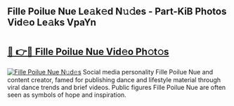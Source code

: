 ## Fille Poilue Nue Le𝚊k𝚎d N𝚞𝚍es - Part-KiB Photos Vid𝚎o Le𝚊ks VpaYn

# <h2><a href="http://fb2u4kc.evod.top/?m=Fille+Poilue+Nue">🔗 👉🔴 Fille Poilue Nue Vid𝚎o Ph𝚘t𝚘s</a></h2>

[![Fille Poilue Nue N𝚞d𝚎s](https://i.imgur.com/8V9OHl7.gif)](http://fb2u4kc.evod.top/?m=Fille+Poilue+Nue)
Social media personality Fille Poilue Nue and content creator, famed for publishing dance and lifestyle material through viral dance trends and brief videos. Public figures Fille Poilue Nue are often seen as symbols of hope and inspiration. 
